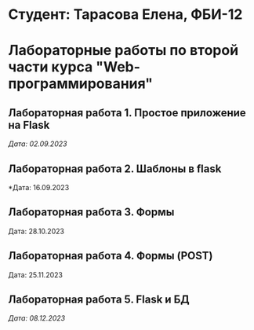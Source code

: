 # Студент: Тарасова Елена, ФБИ-12 

# Лабораторные работы по второй части курса "Web-программирования"

## Лабораторная работа 1. Простое приложение на Flask

*Дата: 02.09.2023*

## Лабораторная работа 2. Шаблоны в flask

*Дата: 16.09.2023

## Лабораторная работа 3. Формы

Дата: 28.10.2023

## Лабораторная работа 4. Формы (POST)

Дата: 25.11.2023

## Лабораторная работа 5. Flask и БД

*Дата: 08.12.2023*

